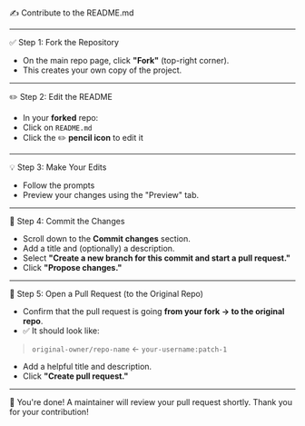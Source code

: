 ✍️ Contribute to the README.md

---

✅ Step 1: Fork the Repository
- On the main repo page, click **"Fork"** (top-right corner).
- This creates your own copy of the project.

---

✏️ Step 2: Edit the README
- In your **forked** repo:
- Click on `README.md`
- Click the ✏️ **pencil icon** to edit it

---

💡 Step 3: Make Your Edits
- Follow the prompts
- Preview your changes using the "Preview" tab.

---

💾 Step 4: Commit the Changes
- Scroll down to the **Commit changes** section.
- Add a title and (optionally) a description.
- Select **"Create a new branch for this commit and start a pull request."**
- Click **"Propose changes."**

---

🔁 Step 5: Open a Pull Request (to the Original Repo)
- Confirm that the pull request is going **from your fork → to the original repo**.
- ✅ It should look like:
> `original-owner/repo-name` ← `your-username:patch-1`
- Add a helpful title and description.
- Click **"Create pull request."**

---

🎉 You're done! A maintainer will review your pull request shortly. Thank you for your contribution!

